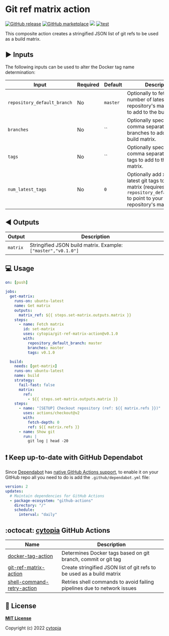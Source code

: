 # Git ref matrix action

[![GitHub release](https://img.shields.io/github/release/cytopia/git-ref-matrix-action.svg?logo=github)](https://github.com/cytopia/git-ref-matrix-action/releases/latest)
[![GitHub marketplace](https://img.shields.io/badge/marketplace-git--ref--matrix--action-blue?logo=github)](https://github.com/marketplace/actions/git-ref-matrix-action)
[![](https://img.shields.io/badge/github-cytopia%2Fgit--ref--matrix--action-red.svg?logo=github)](https://github.com/cytopia/git-ref-matrix-action "github.com/cytopia/git-ref-matrix-action")
[![test](https://github.com/cytopia/git-ref-matrix-action/actions/workflows/test.yml/badge.svg)](https://github.com/cytopia/git-ref-matrix-action/actions/workflows/test.yml)

This composite action creates a stringified JSON list of git refs to be used as a build matrix.


## :arrow_forward: Inputs

The following inputs can be used to alter the Docker tag name determination:

| Input                          | Required | Default  | Description                                                                                           |
|--------------------------------|----------|----------|-------------------------------------------------------------------------------------------------------|
| `repository_default_branch`    | No       | `master` | Optionally to fetch x number of latest tags from repository's main branch to add to the build matrix. |
| `branches`                     | No       | ``       | Optionally specify a comma separated list of branches to add to the build matrix.                     |
| `tags`                         | No       | ``       | Optionally specify a comma separated list of tags to add to the build matrix.                         |
| `num_latest_tags`              | No       | `0`      | Optionally add x number of latest git tags to the build matrix (requires `repository_default_branch` to point to your repository's main branch. |


## :arrow_backward: Outputs

| Output       | Description                                                   |
|--------------|---------------------------------------------------------------|
| `matrix`     | Stringified JSON build matrix. Example: `["master","v0.1.0"]` |


## :computer: Usage


```yaml
on: [push]

jobs:
  get-matrix:
    runs-on: ubuntu-latest
    name: Get matrix
    outputs:
      matrix_ref: ${{ steps.set-matrix.outputs.matrix }}
    steps:
      - name: Fetch matrix
        id: set-matrix
        uses: cytopia/git-ref-matrix-action@v0.1.0
        with:
          repository_default_branch: master
          branches: master
          tags: v0.1.0

  build:
    needs: [get-matrix]
    runs-on: ubuntu-latest
    name: build
    strategy:
      fail-fast: false
      matrix:
        ref:
          - ${{ steps.set-matrix.outputs.matrix }}
    steps:
      - name: "[SETUP] Checkout repository (ref: ${{ matrix.refs }})"
        uses: actions/checkout@v2
        with:
          fetch-depth: 0
          ref: ${{ matrix.refs }}
      - name: Show git
        run: |
          git log | head -20
```


## :exclamation: Keep up-to-date with GitHub Dependabot

Since [Dependabot](https://docs.github.com/en/github/administering-a-repository/keeping-your-actions-up-to-date-with-github-dependabot) has [native GitHub Actions support](https://docs.github.com/en/github/administering-a-repository/configuration-options-for-dependency-updates#package-ecosystem), to enable it on your GitHub repo all you need to do is add the `.github/dependabot.yml` file:

```yml
version: 2
updates:
  # Maintain dependencies for GitHub Actions
  - package-ecosystem: "github-actions"
    directory: "/"
    schedule:
      interval: "daily"
```


## :octocat: [cytopia](https://github.com/cytopia) GitHub Actions

| Name                         | Description |
|------------------------------|-------------|
| [docker-tag-action]          | Determines Docker tags based on git branch, commit or git tag |
| [git-ref-matrix-action]      | Create stringified JSON list of git refs to be used as a build matrix |
| [shell-command-retry-action] | Retries shell commands to avoid failing pipelines due to network issues |

[docker-tag-action]: https://github.com/cytopia/docker-tag-action
[git-ref-matrix-action]: https://github.com/cytopia/git-ref-matrix-action
[shell-command-retry-action]: https://github.com/cytopia/shell-command-retry-action


## :page_facing_up: License

**[MIT License](LICENSE)**

Copyright (c) 2022 [cytopia](https://github.com/cytopia)
